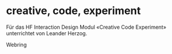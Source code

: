 # creative, code, experiment
Für das HF Interaction Design Modul «Creative Code Experiment» unterrichtet von Leander Herzog.

Webring

